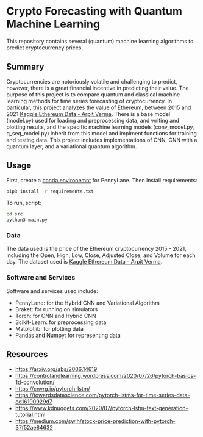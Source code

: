 # Crypto Forecasting with Quantum Machine Learning
This repository contains several (quantum) machine learning algorithms to predict cryptocurrency prices.

## Summary 
Cryptocurrencies are notoriously volatile and challenging to predict, however, there is a great financial incentive in predicting their value. The purpose of this project is to compare quantum and classical machine learning methods for time series forecasting of cryptocurrency. In particular, this project analyzes the value of Ethereum, between 2015 and 2021 [Kaggle Ethereum Data - Arpit Verma](https://www.kaggle.com/varpit94/ethereum-data). There is a base model (model.py) used for loading and preprocessing data, and writing and plotting results, and the specific machine learning models (conv_model.py, q_seq_model.py) inherit from this model and implment functions for training and testing data. This project includes implementations of CNN, CNN with a quantum layer, and a  variational quantum algorithm. 

## Usage
First, create a [conda environemnt](https://docs.conda.io/projects/conda/en/latest/user-guide/tasks/manage-environments.html#creating-an-environment-with-commands)  for PennyLane. Then install requirements:
```bash
pip3 install -r requirements.txt
``` 
To run, script:
```bash
cd src
python3 main.py
``` 

### Data
The data used is the price of the Ethereum cryptocurrency 2015 - 2021, including the Open, High, Low, Close, Adjusted Close, and Volume for each day. The dataset used is [Kaggle Ethereum Data - Arpit Verma](https://www.kaggle.com/varpit94/ethereum-data).

### Software and Services 
Software and services used include:
* PennyLane: for the Hybrid CNN and Variational Algorithm
* Braket: for running on simulators 
* Torch: for CNN and Hybrid CNN
* Scikit-Learn: for preprocessing data
* Matplotlib: for plotting data
* Pandas and Numpy: for representing data

  
## Resources
* https://arxiv.org/abs/2006.14619
* https://controlandlearning.wordpress.com/2020/07/26/pytorch-basics-1d-convolution/
* https://cnvrg.io/pytorch-lstm/
* https://towardsdatascience.com/pytorch-lstms-for-time-series-data-cd16190929d7
* https://www.kdnuggets.com/2020/07/pytorch-lstm-text-generation-tutorial.html
* https://medium.com/swlh/stock-price-prediction-with-pytorch-37f52ae84632